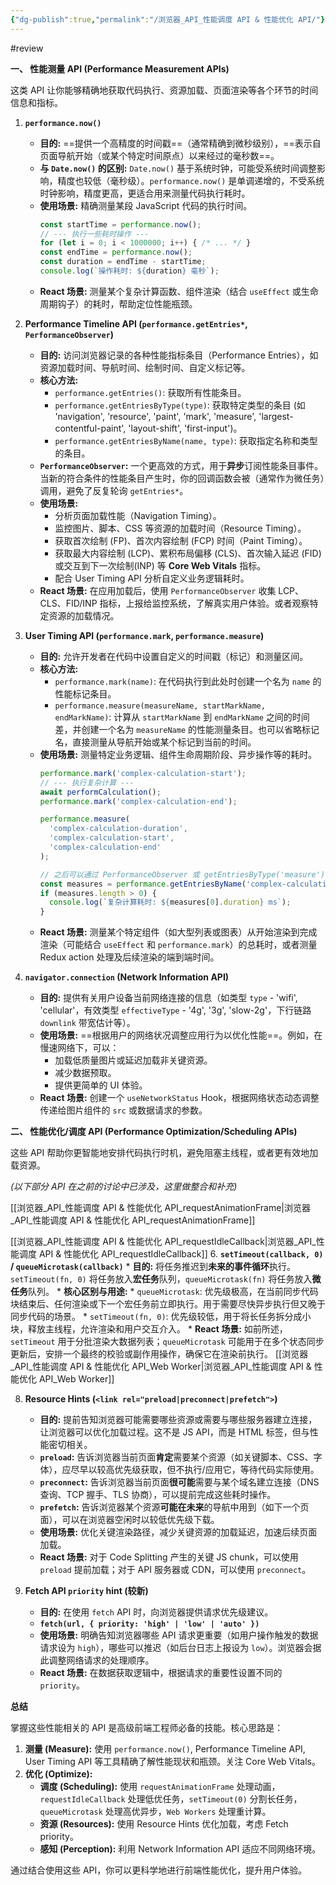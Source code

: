 ```yaml
---
{"dg-publish":true,"permalink":"/浏览器_API_性能调度 API & 性能优化 API/"}
---
```


#review  



**一、 性能测量 API (Performance Measurement APIs)**

这类 API 让你能够精确地获取代码执行、资源加载、页面渲染等各个环节的时间信息和指标。

1.  **`performance.now()`**
    *   **目的:** ==提供一个高精度的时间戳==（通常精确到微秒级别），==表示自页面导航开始（或某个特定时间原点）以来经过的毫秒数==。
    *   **与 `Date.now()` 的区别:** `Date.now()` 基于系统时钟，可能受系统时间调整影响，精度也较低（毫秒级）。`performance.now()` 是单调递增的，不受系统时钟影响，精度更高，更适合用来测量代码执行耗时。
    *   **使用场景:** 精确测量某段 JavaScript 代码的执行时间。
        ```javascript
        const startTime = performance.now();
        // --- 执行一些耗时操作 ---
        for (let i = 0; i < 1000000; i++) { /* ... */ }
        const endTime = performance.now();
        const duration = endTime - startTime;
        console.log(`操作耗时: ${duration} 毫秒`);
        ```
    *   **React 场景:** 测量某个复杂计算函数、组件渲染（结合 `useEffect` 或生命周期钩子）的耗时，帮助定位性能瓶颈。

2.  **Performance Timeline API (`performance.getEntries*`, `PerformanceObserver`)**
    *   **目的:** 访问浏览器记录的各种性能指标条目（Performance Entries），如资源加载时间、导航时间、绘制时间、自定义标记等。
    *   **核心方法:**
        *   `performance.getEntries()`: 获取所有性能条目。
        *   `performance.getEntriesByType(type)`: 获取特定类型的条目 (如 'navigation', 'resource', 'paint', 'mark', 'measure', 'largest-contentful-paint', 'layout-shift', 'first-input')。
        *   `performance.getEntriesByName(name, type)`: 获取指定名称和类型的条目。
    *   **`PerformanceObserver`:** 一个更高效的方式，用于**异步**订阅性能条目事件。当新的符合条件的性能条目产生时，你的回调函数会被（通常作为微任务）调用，避免了反复轮询 `getEntries*`。
    *   **使用场景:**
        *   分析页面加载性能（Navigation Timing）。
        *   监控图片、脚本、CSS 等资源的加载时间（Resource Timing）。
        *   获取首次绘制 (FP)、首次内容绘制 (FCP) 时间（Paint Timing）。
        *   获取最大内容绘制 (LCP)、累积布局偏移 (CLS)、首次输入延迟 (FID) 或交互到下一次绘制(INP) 等 **Core Web Vitals** 指标。
        *   配合 User Timing API 分析自定义业务逻辑耗时。
    *   **React 场景:** 在应用加载后，使用 `PerformanceObserver` 收集 LCP、CLS、FID/INP 指标，上报给监控系统，了解真实用户体验。或者观察特定资源的加载情况。

3.  **User Timing API (`performance.mark`, `performance.measure`)**
    *   **目的:** 允许开发者在代码中设置自定义的时间戳（标记）和测量区间。
    *   **核心方法:**
        *   `performance.mark(name)`: 在代码执行到此处时创建一个名为 `name` 的性能标记条目。
        *   `performance.measure(measureName, startMarkName, endMarkName)`: 计算从 `startMarkName` 到 `endMarkName` 之间的时间差，并创建一个名为 `measureName` 的性能测量条目。也可以省略标记名，直接测量从导航开始或某个标记到当前的时间。
    *   **使用场景:** 测量特定业务逻辑、组件生命周期阶段、异步操作等的耗时。
        ```javascript
        performance.mark('complex-calculation-start');
        // --- 执行复杂计算 ---
        await performCalculation();
        performance.mark('complex-calculation-end');

        performance.measure(
          'complex-calculation-duration',
          'complex-calculation-start',
          'complex-calculation-end'
        );

        // 之后可以通过 PerformanceObserver 或 getEntriesByType('measure') 获取这个测量结果
        const measures = performance.getEntriesByName('complex-calculation-duration', 'measure');
        if (measures.length > 0) {
          console.log(`复杂计算耗时: ${measures[0].duration} ms`);
        }
        ```
    *   **React 场景:** 测量某个特定组件（如大型列表或图表）从开始渲染到完成渲染（可能结合 `useEffect` 和 `performance.mark`）的总耗时，或者测量 Redux action 处理及后续渲染的端到端时间。

4.  **`navigator.connection` (Network Information API)**
    *   **目的:** 提供有关用户设备当前网络连接的信息（如类型 `type` - 'wifi', 'cellular'，有效类型 `effectiveType` - '4g', '3g', 'slow-2g'，下行链路 `downlink` 带宽估计等）。
    *   **使用场景:** ==根据用户的网络状况调整应用行为以优化性能==。例如，在慢速网络下，可以：
        *   加载低质量图片或延迟加载非关键资源。
        *   减少数据预取。
        *   提供更简单的 UI 体验。
    *   **React 场景:** 创建一个 `useNetworkStatus` Hook，根据网络状态动态调整传递给图片组件的 `src` 或数据请求的参数。

**二、 性能优化/调度 API (Performance Optimization/Scheduling APIs)**

这些 API 帮助你更智能地安排代码执行时机，避免阻塞主线程，或者更有效地加载资源。

*(以下部分 API 在之前的讨论中已涉及，这里做整合和补充)*

[[浏览器_API_性能调度 API & 性能优化 API_requestAnimationFrame\|浏览器_API_性能调度 API & 性能优化 API_requestAnimationFrame]]

[[浏览器_API_性能调度 API & 性能优化 API_requestIdleCallback\|浏览器_API_性能调度 API & 性能优化 API_requestIdleCallback]]
6.  **`setTimeout(callback, 0)` / `queueMicrotask(callback)`**
    *   **目的:** 将任务推迟到**未来的事件循环**执行。`setTimeout(fn, 0)` 将任务放入**宏任务**队列，`queueMicrotask(fn)` 将任务放入**微任务**队列。
    *   **核心区别与用途:**
        *   `queueMicrotask`: 优先级极高，在当前同步代码块结束后、任何渲染或下一个宏任务前立即执行。用于需要尽快异步执行但又晚于同步代码的场景。
        *   `setTimeout(fn, 0)`: 优先级较低，用于将长任务拆分成小块，释放主线程，允许渲染和用户交互介入。
    *   **React 场景:** 如前所述，`setTimeout` 用于分批渲染大数据列表；`queueMicrotask` 可能用于在多个状态同步更新后，安排一个最终的校验或副作用操作，确保它在渲染前执行。
[[浏览器_API_性能调度 API & 性能优化 API_Web Worker\|浏览器_API_性能调度 API & 性能优化 API_Web Worker]]

8.  **Resource Hints (`<link rel="preload|preconnect|prefetch">`)**
    *   **目的:** 提前告知浏览器可能需要哪些资源或需要与哪些服务器建立连接，让浏览器可以优化加载过程。这不是 JS API，而是 HTML 标签，但与性能密切相关。
    *   **`preload`:** 告诉浏览器当前页面**肯定**需要某个资源（如关键脚本、CSS、字体），应尽早以较高优先级获取，但不执行/应用它，等待代码实际使用。
    *   **`preconnect`:** 告诉浏览器当前页面**很可能**需要与某个域名建立连接（DNS 查询、TCP 握手、TLS 协商），可以提前完成这些耗时操作。
    *   **`prefetch`:** 告诉浏览器某个资源**可能在未来**的导航中用到（如下一个页面），可以在浏览器空闲时以较低优先级下载。
    *   **使用场景:** 优化关键渲染路径，减少关键资源的加载延迟，加速后续页面加载。
    *   **React 场景:** 对于 Code Splitting 产生的关键 JS chunk，可以使用 `preload` 提前加载；对于 API 服务器或 CDN，可以使用 `preconnect`。

9. **Fetch API `priority` hint (较新)**
    *   **目的:** 在使用 `fetch` API 时，向浏览器提供请求优先级建议。
    *   **`fetch(url, { priority: 'high' | 'low' | 'auto' })`**
    *   **使用场景:** 明确告知浏览器哪些 API 请求更重要（如用户操作触发的数据请求设为 `high`），哪些可以推迟（如后台日志上报设为 `low`）。浏览器会据此调整网络请求的处理顺序。
    *   **React 场景:** 在数据获取逻辑中，根据请求的重要性设置不同的 `priority`。

**总结**

掌握这些性能相关的 API 是高级前端工程师必备的技能。核心思路是：

1.  **测量 (Measure):** 使用 `performance.now()`, Performance Timeline API, User Timing API 等工具精确了解性能现状和瓶颈。关注 Core Web Vitals。
2.  **优化 (Optimize):**
    *   **调度 (Scheduling):** 使用 `requestAnimationFrame` 处理动画，`requestIdleCallback` 处理低优任务，`setTimeout(0)` 分割长任务，`queueMicrotask` 处理高优异步，`Web Workers` 处理重计算。
    *   **资源 (Resources):** 使用 Resource Hints 优化加载，考虑 Fetch priority。
    *   **感知 (Perception):** 利用 Network Information API 适应不同网络环境。

通过结合使用这些 API，你可以更科学地进行前端性能优化，提升用户体验。